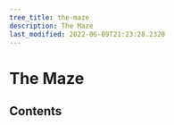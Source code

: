 ```yaml
---
tree_title: the-maze
description: The Maze
last_modified: 2022-06-09T21:23:28.2328
---
```


# The Maze

## Contents
